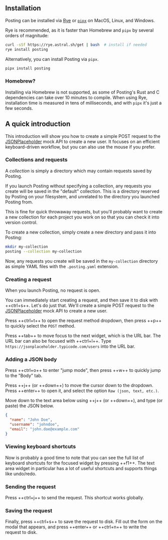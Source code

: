 ## Installation

Posting can be installed via [Rye](https://rye-up.com/guide/installation) or [`pipx`](https://pipx.pypa.io/stable/) on MacOS, Linux, and Windows.

Rye is recommended, as it is faster than Homebrew and `pipx` by several orders of magnitude:

```bash
curl -sSf https://rye.astral.sh/get | bash  # install if needed
rye install posting
```

Alternatively, you can install Posting via `pipx`.

```bash
pipx install posting
```

### Homebrew?

Installing via Homebrew is not supported, as some of Posting's Rust and C dependencies can take over 10 minutes to compile. When using Rye, installation time is measured in tens of milliseconds, and with `pipx` it's just a few seconds.

<!-- 
On MacOS, you can also install Posting via Homebrew:

```bash
brew install darrenburns/homebrew/posting
```

Note that the Homebrew installation method requires compiling some Rust dependencies, and may take a few minutes to complete. -->

## A quick introduction

This introduction will show you how to create a simple POST request to the [JSONPlaceholder](https://jsonplaceholder.typicode.com/) mock API to create a new user. It focuses on an efficient keyboard-driven workflow, but you can also use the mouse if you prefer.

### Collections and requests

A *collection* is simply a directory which may contain requests saved by Posting.

If you launch Posting without specifying a collection, any requests you create will be saved in the "default" collection.
This is a directory reserved by Posting on your filesystem, and unrelated to the directory you launched Posting from.

This is fine for quick throwaway requests, but you'll probably want to create a new collection for each project you work on so that you can check it into version control.

To create a new collection, simply create a new directory and pass it into Posting:

```bash
mkdir my-collection
posting --collection my-collection
```

Now, any requests you create will be saved in the `my-collection` directory as simple YAML files with the `.posting.yaml` extension.

### Creating a request

When you launch Posting, no request is open.

You can immediately start creating a request, and then save it to disk with ++ctrl+s++.
Let's do just that.
We'll create a simple POST request to the [JSONPlaceholder](https://jsonplaceholder.typicode.com/) mock API to create a new user.

Press ++ctrl+t++ to open the request method dropdown, then press ++p++ to quickly select the `POST` method.

Press ++tab++ to move focus to the next widget, which is the URL bar. The URL bar can also be focused with ++ctrl+l++. Type `https://jsonplaceholder.typicode.com/users` into the URL bar.

### Adding a JSON body

Press ++ctrl+o++ to enter "jump mode", then press ++w++ to quickly jump to the "Body" tab.

Press ++j++ (or ++down++) to move the cursor down to the dropdown. Press ++enter++ to open it, and select the option `Raw (json, text, etc.)`.

Move down to the text area below using ++j++ (or ++down++), and type (or paste) the JSON below. 

```json
{
  "name": "John Doe",
  "username": "johndoe",
  "email": "john.doe@example.com"
}
```

### Viewing keyboard shortcuts

Now is probably a good time to note that you can see the full list of keyboard shortcuts for the focused widget by pressing ++f1++. The text area widget in particular has a lot of useful shortcuts and supports things like undo/redo.


### Sending the request

Press ++ctrl+j++ to send the request. This shortcut works globally.

### Saving the request

Finally, press ++ctrl+s++ to save the request to disk.
Fill out the form on the modal that appears, and press ++enter++ or ++ctrl+n++ to write the request to disk.

